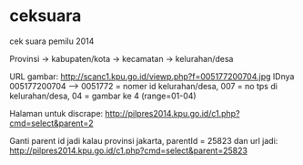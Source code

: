 ceksuara
========

cek suara pemilu 2014

Provinsi -> kabupaten/kota -> kecamatan -> kelurahan/desa


URL gambar:
http://scanc1.kpu.go.id/viewp.php?f=005177200704.jpg
IDnya 005177200704 -->
	0051772 = nomer id kelurahan/desa,
	007 = no tps di kelurahan/desa,
	04 = gambar ke 4 (range=01-04)

Halaman untuk discrape:
http://pilpres2014.kpu.go.id/c1.php?cmd=select&parent=2

Ganti parent id jadi kalau provinsi jakarta, parentId = 25823 dan url jadi: http://pilpres2014.kpu.go.id/c1.php?cmd=select&parent=25823
